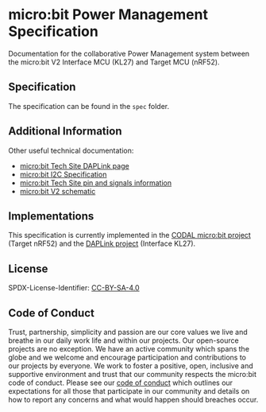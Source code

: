 # micro:bit Power Management Specification

Documentation for the collaborative Power Management system between the
micro:bit V2 Interface MCU (KL27) and Target MCU (nRF52).

## Specification

The specification can be found in the `spec` folder.

## Additional Information

Other useful technical documentation:
- [micro:bit Tech Site DAPLink page](https://tech.microbit.org/software/daplink-interface/)
- [micro:bit I2C Specification](https://github.com/microbit-foundation/spec-i2c-protocol)
- [micro:bit Tech Site pin and signals information](https://tech.microbit.org/hardware/schematic/)
- [micro:bit V2 schematic](https://github.com/microbit-foundation/microbit-v2-hardware/blob/main/V2/MicroBit_V2.0.0_S_schematic.PDF)

## Implementations

This specification is currently implemented in the
[CODAL micro:bit project](https://github.com/lancaster-university/codal-microbit-v2)
(Target nRF52) and the
[DAPLink project](https://github.com/ARMmbed/DAPLink/pull/763) (Interface KL27).

## License

SPDX-License-Identifier: [CC-BY-SA-4.0](LICENSE)

## Code of Conduct

Trust, partnership, simplicity and passion are our core values we live and breathe in our daily work life and within our projects. Our open-source projects are no exception. We have an active community which spans the globe and we welcome and encourage participation and contributions to our projects by everyone. We work to foster a positive, open, inclusive and supportive environment and trust that our community respects the micro:bit code of conduct. Please see our [code of conduct](https://microbit.org/safeguarding/) which outlines our expectations for all those that participate in our community and details on how to report any concerns and what would happen should breaches occur.
